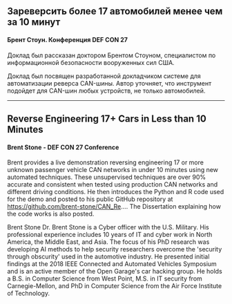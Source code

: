 ## Зареверсить более 17 автомобилей менее чем за 10 минут

#### Брент Стоун. Конференция DEF CON 27

Доклад был рассказан доктором Брентом Стоуном, специалистом по информационной безопасности вооруженных сил США.

Доклад был посвящен разработанной докладчиком системе для автоматизации реверса CAN-шины. Автор уточняет, что инструмент подойдет для CAN-шин любых устройств, не только автомобилей.


---

## Reverse Engineering 17+ Cars in Less than 10 Minutes

#### Brent Stone - DEF CON 27 Conference

Brent provides a live demonstration reversing engineering 17 or more unknown passenger vehicle CAN networks in under 10 minutes using new automated techniques. These unsupervised techniques are over 90% accurate and consistent when tested using production CAN networks and different driving conditions. He then introduces the Python and R code used for the demo and posted to his public GitHub repository at https://github.com/brent-stone/CAN_Re.... The Dissertation explaining how the code works is also posted.

Brent Stone
Dr. Brent Stone is a Cyber officer with the U.S. Military. His professional experience includes 10 years of IT and cyber work in North America, the Middle East, and Asia. The focus of his PhD research was developing AI methods to help security researchers overcome the 'security through obscurity' used in the automotive industry. He presented initial findings at the 2018 IEEE Connected and Automated Vehicles Symposium and is an active member of the Open Garage's car hacking group. He holds a B.S. in Computer Science from West Point, M.S. in IT security from Carnegie-Mellon, and PhD in Computer Science from the Air Force Institute of Technology.
